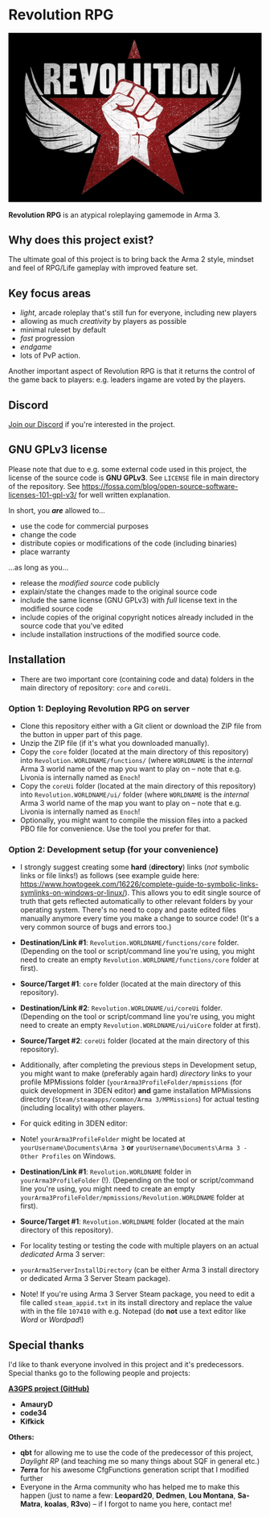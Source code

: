 # Revolution RPG

![](/logos/logo_black_vignette_JPG.jpg)

**Revolution RPG** is an atypical roleplaying gamemode in Arma 3.


## Why does this project exist?

The ultimate goal of this project is to bring back the Arma 2 style, mindset and feel of RPG/Life gameplay with improved feature set.


## Key focus areas

- _light_, arcade roleplay that's still fun for everyone, including new players
- allowing as much _creativity_ by players as possible
- minimal ruleset by default
- _fast_ progression
- _endgame_
- lots of PvP action.

Another important aspect of Revolution RPG is that it returns the control of the game back to players: e.g. leaders ingame are voted by the players.


## Discord

[Join our Discord](https://discord.gg/2Gg6uMg5jD) if you're interested in the project.



## GNU GPLv3 license

Please note that due to e.g. some external code used in this project, the license of the source code is **GNU GPLv3**. See `LICENSE` file in main directory of the repository. See https://fossa.com/blog/open-source-software-licenses-101-gpl-v3/ for well written explanation.


In short, you **_are_** allowed to...

- use the code for commercial purposes
- change the code
- distribute copies or modifications of the code (including binaries)
- place warranty


...as long as you...

- release the _modified source_ code publicly
- explain/state the changes made to the original source code
- include the same license (GNU GPLv3) with _full_ license text in the modified source code
- include copies of the original copyright notices already included in the source code that you've edited
- include installation instructions of the modified source code.


## Installation

- There are two important core (containing code and data) folders in the main directory of repository: `core` and `coreUi`.

### Option 1: Deploying Revolution RPG on server

- Clone this repository either with a Git client or download the ZIP file from the button in upper part of this page.
- Unzip the ZIP file (if it's what you downloaded manually).
- Copy the `core` folder (located at the main directory of this repository) into `Revolution.WORLDNAME/functions/` (where `WORLDNAME` is the _internal_ Arma 3 world name of the map you want to play on – note that e.g. Livonia is internally named as `Enoch`!
- Copy the `coreUi` folder (located at the main directory of this repository) into `Revolution.WORLDNAME/ui/` folder (where `WORLDNAME` is the _internal_ Arma 3 world name of the map you want to play on – note that e.g. Livonia is internally named as `Enoch`!
- Optionally, you might want to compile the mission files into a packed PBO file for convenience. Use the tool you prefer for that.

### Option 2: Development setup (for your convenience)

- I strongly suggest creating some **hard** (**directory**) links (_not_ symbolic links or file links!) as follows (see example guide here: https://www.howtogeek.com/16226/complete-guide-to-symbolic-links-symlinks-on-windows-or-linux/). This allows you to edit single source of truth that gets reflected automatically to other relevant folders by your operating system. There's no need to copy and paste edited files manually anymore every time you make a change to source code! (It's a very common source of bugs and errors too.)
 - **Destination/Link #1**: `Revolution.WORLDNAME/functions/core` folder. (Depending on the tool or script/command line you're using, you might need to create an empty `Revolution.WORLDNAME/functions/core` folder at first).
 - **Source/Target #1**: `core` folder (located at the main directory of this repository).

 - **Destination/Link #2**: `Revolution.WORLDNAME/ui/coreUi` folder. (Depending on the tool or script/command line you're using, you might need to create an empty `Revolution.WORLDNAME/ui/uiCore` folder at first).
 - **Source/Target #2**: `coreUi` folder (located at the main directory of this repository).

- Additionally, after completing the previous steps in Development setup, you might want to make (preferably again hard) _directory_ links to your profile MPMissions folder (`yourArma3ProfileFolder/mpmissions` (for quick development in 3DEN editor) **and** game installation MPMissions directory (`Steam/steamapps/common/Arma 3/MPMissions`) for actual testing (including locality) with other players.
 - For quick editing in 3DEN editor: 
  - Note! `yourArma3ProfileFolder` might be located at `yourUsername\Documents\Arma 3` **or** `yourUsername\Documents\Arma 3 - Other Profiles` on Windows.
  - **Destination/Link #1**: `Revolution.WORLDNAME` folder in `yourArma3ProfileFolder` (!). (Depending on the tool or script/command line you're using, you might need to create an empty `yourArma3ProfileFolder/mpmissions/Revolution.WORLDNAME` folder at first).
  - **Source/Target #1**: `Revolution.WORLDNAME` folder (located at the main directory of this repository).
 - For locality testing or testing the code with multiple players on an actual _dedicated_ Arma 3 server:
  - `yourArma3ServerInstallDirectory` (can be either Arma 3 install directory or dedicated Arma 3 Server Steam package).
   - Note! If you're using Arma 3 Server Steam package, you need to edit a file called `steam_appid.txt` in its install directory and replace the value with in the file `107410` with e.g. Notepad (do **not** use a text editor like _Word_ or _Wordpad_!) 

## Special thanks

I'd like to thank everyone involved in this project and it's predecessors. Special thanks go to the following people and projects:

[**A3GPS project (GitHub)**](https://github.com/AmauryD/A3GPS)
- **AmauryD**
- **code34**
- **Kifkick**

**Others:**

- **qbt** for allowing me to use the code of the predecessor of this project, _Daylight RP_ (and teaching me so many things about SQF in general etc.)
- **7erra** for his awesome CfgFunctions generation script that I modified further
- Everyone in the Arma community who has helped me to make this happen (just to name a few: **Leopard20**, **Dedmen**, **Lou Montana**, **Sa-Matra**, **koalas**, **R3vo**) – if I forgot to name you here, contact me!
